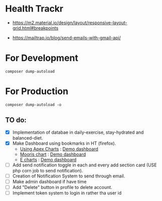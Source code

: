 # Health Trackr

- https://m2.material.io/design/layout/responsive-layout-grid.html#breakpoints

- https://mailtrap.io/blog/send-emails-with-gmail-api/

# For Development

```shell
composer dump-autoload
```

# For Production

```shell
composer dump-autoload -o
```

## TO do:

- [x] Implementation of databae in daily-exercise, stay-hydrated and balanced-diet.
- [x] Make Dashboard using bookmarks in HT (firefox).
  - [Using Apex Charts](https://apexcharts.com/) : [Demo dashboard](https://demo.adminkit.io/charts-apexcharts)
  - [Mooris chart](https://morrisjs.github.io/morris.js/) : [Demo dashboard](https://colorlib.com/polygon/concept/pages/chart-morris.html)
  - [E charts](https://github.com/apache/echarts) : [Demo dashboard](https://colorlib.com/polygon/gentelella/echarts.html)
- [ ] Add send notification toggle in each and every add section card (USE php corn job to send notification).
- [ ] Creation of Notification System to send through email.
- [ ] Make admin dashboard if have time
- [ ] Add "Delete" button in profile to delete account.
- [ ] Implement token system to login in rather tha user id
